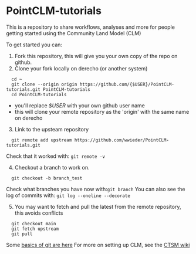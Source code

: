 # PointCLM-tutorials
This is a repository to share workflows, analyses and more for people getting started using the Community Land Model (CLM)

To get started you can:
1. Fork this repository, this will give you your own copy of the repo on github.
2. Clone your fork locally on derecho (or another system)
```
  cd ~
  git clone --origin origin https://github.com/{$USER}/PointCLM-tutorials.git PointCLM-tutorials
  cd PointCLM-tutorials
```
  - you'll replace _$USER_ with your own github user name
  - this will clone your remote repository as the 'origin' with the same name on derecho

3. Link to the upsteam repository
```
  git remote add upstream https://github.com/wwieder/PointCLM-tutorials.git
```
Check that it worked with: `git remote -v`

4. Checkout a branch to work on.
```
  git checkout -b branch_test
```
Check what branches you have now with:`git branch`
You can also see the log of commits with: `git log --oneline --decorate`

5. You may want to fetch and pull the latest from the remote repository, this avoids conflicts
```
  git checkout main
  git fetch upstream
  git pull
```

Some [basics of git are here](https://git-scm.com/about)
For more on setting up CLM, see the [CTSM wiki](https://github.com/ESCOMP/CTSM/wiki/Quick-start-to-CTSM-development-with-git)
